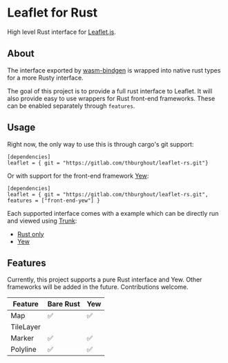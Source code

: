 # Leaflet for Rust

High level Rust interface for [Leaflet.js](https://leafletjs.com/).

## About
The interface exported by [wasm-bindgen](https://github.com/rustwasm/wasm-bindgen)
is wrapped into native rust types for a more Rusty interface.

The goal of this project is to provide a full rust interface to Leaflet.
It will also provide easy to use wrappers for Rust front-end frameworks.
These can be enabled separately through `features`.

## Usage
Right now, the only way to use this is through cargo's git support:

```
[dependencies]
leaflet = { git = "https://gitlab.com/thburghout/leaflet-rs.git"}
```

Or with support for the front-end framework [Yew](https://yew.rs/docs/en/):

```
[dependencies]
leaflet = { git = "https://gitlab.com/thburghout/leaflet-rs.git", features = ["front-end-yew"] }
```

Each supported interface comes with a example which can be directly run and viewed using [Trunk](https://github.com/thedodd/trunk):

- [Rust only](leaflet/examples/bare/src/main.rs)
- [Yew](leaflet/examples/yew/src/main.rs)

## Features

Currently, this project supports a pure Rust interface and Yew. 
Other frameworks will be added in the future. 
Contributions welcome.

| Feature | Bare Rust | Yew |
| ------- | --------- | --- |
| Map |  :white_check_mark: | :white_check_mark: |
| TileLayer | | |
| Marker | :white_check_mark: |  :white_check_mark: |
| Polyline | :white_check_mark: | :white_check_mark: |
